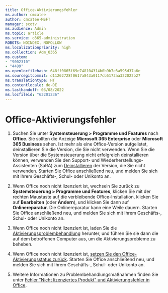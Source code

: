 ```yaml
---
title: Office-Aktivierungsfehler
ms.author: cmcatee
author: cmcatee-MSFT
manager: scotv
ms.audience: Admin
ms.topic: article
ms.service: o365-administration
ROBOTS: NOINDEX, NOFOLLOW
ms.localizationpriority: high
ms.collection: Adm_O365
ms.custom:
- "9002310"
- "4489"
ms.openlocfilehash: 648ff0865f69e748104314b0b9b7e3a595d37a6e
ms.sourcegitcommit: d11262728f0617a843a0117cb5172aa322022b27
ms.translationtype: HT
ms.contentlocale: de-DE
ms.lasthandoff: 03/08/2022
ms.locfileid: "63201236"
---
```

# <a name="office-activation-errors"></a>Office-Aktivierungsfehler

1. Suchen Sie unter **Systemsteuerung > Programme und Features** nach **Office**. Sie sollten die Anzeige **Microsoft 365 Enterprise** oder **Microsoft 365 Business** sehen. Ist mehr als eine Office-Version aufgelistet, deinstallieren Sie die Version, die Sie nicht verwenden. Wenn Sie die Version über die Systemsteuerung nicht erfolgreich deinstallieren können, verwenden Sie den Support- und Wiederherstellungs-Assistenten (SaRA) zum [Deinstallieren](https://aka.ms/SARA-OfficeUninstall-Alchemy) der Version, die Sie nicht verwenden. Starten Sie Office anschließend neu, und melden Sie sich mit Ihrem Geschäfts-, Schul- oder Unikonto an. 

2. Wenn Office noch nicht lizenziert ist, wechseln Sie zurück zu **Systemsteuerung > Programme und Features**, klicken Sie mit der rechten Maustaste auf die verbleibende Office-Installation, klicken Sie auf **Bearbeiten** (oder **Ändern**), und klicken Sie dann auf **Onlinereparatur**. Die Onlinereparatur kann eine Weile dauern. Starten Sie Office anschließend neu, und melden Sie sich mit Ihrem Geschäfts-, Schul- oder Unikonto an. 

3. Wenn Office noch nicht lizenziert ist, laden Sie die [Aktivierungsproblembehandlung](https://aka.ms/SARA-OfficeActivation-Alchemy) herunter, und führen Sie sie dann die auf dem betroffenen Computer aus, um die Aktivierungsprobleme zu beheben. 

4. Wenn Office noch nicht lizenziert ist, [setzen Sie den Office-Aktivierungsstatus zurück](https://docs.microsoft.com/office365/troubleshoot/activation/reset-office-365-proplus-activation-state). Starten Sie Office anschließend neu, und melden Sie sich mit Ihrem Geschäfts-, Schul- oder Unikonto an.  

5. Weitere Informationen zu Problembehandlungsmaßnahmen finden Sie unter [Fehler "Nicht lizenziertes Produkt" und Aktivierungsfehler in Office](https://support.office.com/article/unlicensed-product-and-activation-errors-in-office-0d23d3c0-c19c-4b2f-9845-5344fedc4380).
